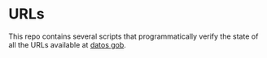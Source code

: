 # URLs

This repo contains several scripts that programmatically verify the state of all the URLs available at [datos gob](datos.gob.mx).
